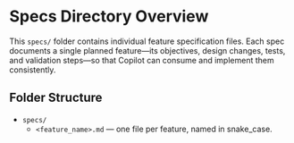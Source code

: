 # Specs Directory Overview

This `specs/` folder contains individual feature specification files. Each spec documents a single planned feature—its objectives, design changes, tests, and validation steps—so that Copilot can consume and implement them consistently.

## Folder Structure

- `specs/`
  - `<feature_name>.md` — one file per feature, named in snake_case.
  